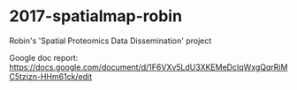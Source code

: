 # 2017-spatialmap-robin
Robin's 'Spatial Proteomics Data Dissemination' project

Google doc report:
https://docs.google.com/document/d/1F6VXv5LdU3XKEMeDcIqWxgQqrRiMC5tzjzn-HHm61ck/edit
